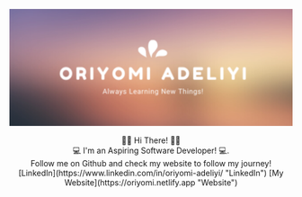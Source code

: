 ![Header](oriade2.jpg)
<div align="center">
  <div> 👋🏾 Hi There! 👋🏾  </div>
                                              <div size="20px">    💻 I'm an Aspiring Software Developer! 💻.  </div>
                                       <div> Follow me on Github and check my website to follow my journey! </div>
                        [LinkedIn](https://www.linkedin.com/in/oriyomi-adeliyi/ "LinkedIn")    [My Website](https://oriyomi.netlify.app "Website")
   </div>
<!--
**oadeliyi1/oadeliyi1** is a ✨ _special_ ✨ repository because its `README.md` (this file) appears on your GitHub profile.

Here are some ideas to get you started:

- 🔭 I’m currently working on ...
- 🌱 I’m currently learning ...
- 👯 I’m looking to collaborate on ...
- 🤔 I’m looking for help with ...
- 💬 Ask me about ...
- 📫 How to reach me: ...
- 😄 Pronouns: ...
- ⚡ Fun fact: ...
-->
